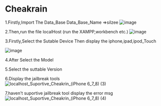# Cheakrain
1.Firstly,Import The Data_Base
Data_Base_Name =>silzee
![image](https://user-images.githubusercontent.com/55070469/128456830-0162791d-a724-4ee6-89e1-9c4ae5dc28bf.png)

2.Then,run the file localHost (run the XAMPP,workbench etc.)
![image](https://user-images.githubusercontent.com/55070469/128457005-f96951f5-40fe-47da-98f4-e4224cd6718b.png)

3.Firstly,Select the Sutable Device
Then display the iphone,ipad,ipod_Touch

![image](https://user-images.githubusercontent.com/55070469/128456151-3b3fe657-be98-4555-8ce4-a1aa7d9a7485.png)

4.After Select the Model 

5.Select the suttable Version

6.Display the jailbreak tools
![localhost_Suportive_Cheakrin_(iPhone 6_7_8) (3)](https://user-images.githubusercontent.com/55070469/128457642-5693a3af-9dc2-46b9-b174-28a59f598f2f.png)

7.haven't suportive jailbreak tool display the error msg
![localhost_Suportive_Cheakrin_(iPhone 6_7_8) (4)](https://user-images.githubusercontent.com/55070469/128457726-881f1243-cb43-4db9-bfbb-d3965d71133f.png)

